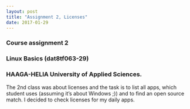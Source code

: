 ```yaml
---
layout: post
title: "Assignment 2, Licenses"
date: 2017-01-29
---
```


### Course assignment 2
### Linux Basics (dat8tf063-29)
### HAAGA-HELIA University of Applied Sciences.
 
The 2nd class was about licenses and the task is to list all apps, which student uses (assuming it’s about Windows ;)) and to find an open source match. I decided to check licenses for my daily apps.

